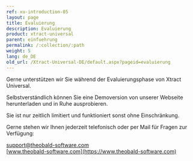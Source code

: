 ```yaml
---
ref: xu-introduction-05
layout: page
title: Evaluierung
description: Evaluierung
product: xtract-universal
parent: einfuehrung
permalink: /:collection/:path
weight: 5
lang: de_DE
old_url: /Xtract-Universal-DE/default.aspx?pageid=evaluierung
---
```


Gerne unterstützen wir Sie während der Evaluierungsphase von Xtract Universal. 

Selbstverständlich können Sie eine Demoversion von unserer Webseite herunterladen und in Ruhe ausprobieren. 

Sie ist nur zeitlich limitiert und funktioniert sonst ohne Einschränkung.

Gerne stehen wir Ihnen jederzeit telefonisch oder per Mail für Fragen zur Verfügung:

[support@theobald-software.com]()<br>
[www.theobald-software.com](https://www.theobald-software.com)
